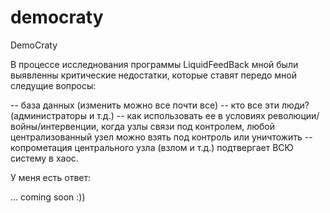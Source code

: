 democraty
=========

DemoCraty

В процессе исследнования программы LiquidFeedBack мной были выявленны критические недостатки, которые ставят передо мной следущие вопросы: 

-- база данных (изменить можно все почти все)
-- кто все эти люди? (администраторы и т.д.)
-- как использовать ее в условиях революции/войны/интервенции, когда узлы связи под контролем, любой централизованный узел можно взять под контроль или уничтожить
-- копрометация центрального узла (взлом и т.д.) подтвергает ВСЮ систему в хаос.

У меня есть ответ: 

... coming soon :))



